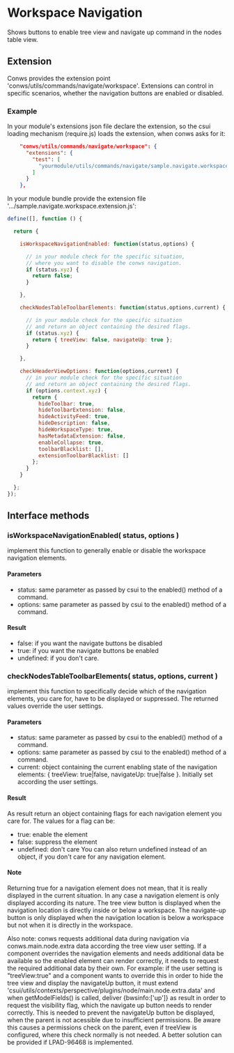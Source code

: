 # Workspace Navigation


Shows buttons to enable tree view and navigate up command in the nodes table view.

## Extension

Conws provides the extension point  'conws/utils/commands/navigate/workspace'.
Extensions can control in specific scenarios, whether the navigation buttons are enabled or disabled.

### Example

In your module's extensions json file declare the extension, so the csui loading mechanism (require.js) loads the extension, when conws asks for it:

```json
    "conws/utils/commands/navigate/workspace": {
      "extensions": {
        "test": [
          "yourmodule/utils/commands/navigate/sample.navigate.workspace.extension"
        ]
      }
    },
```
In your module bundle provide the extension file '.../sample.navigate.workspace.extension.js':

```javascript
define([], function () {

  return {

    isWorkspaceNavigationEnabled: function(status,options) {

      // in your module check for the specific situation,
      // where you want to disable the conws navigation.
      if (status.xyz) {
        return false;
      }

    },

    checkNodesTableToolbarElements: function(status,options,current) {

      // in your module check for the specific situation
      // and return an object containing the desired flags.
      if (status.xyz) {
        return { treeView: false, navigateUp: true };
      }

    },

    checkHeaderViewOptions: function(options,current) {
      // in your module check for the specific situation
      // and return an object containing the desired flags.
      if (options.context.xyz) {
        return {
          hideToolbar: true,
          hideToolbarExtension: false,
          hideActivityFeed: true,
          hideDescription: false,
          hideWorkspaceType: true,
          hasMetadataExtension: false,
          enableCollapse: true,
          toolbarBlacklist: [],
          extensionToolbarBlacklist: []
        };
      }
    }

  };
});
```

## Interface methods

### isWorkspaceNavigationEnabled( status, options )

implement this function to generally enable or disable the workspace navigation elements.

#### Parameters

* status: same parameter as passed by csui to the enabled() method of a command.
* options: same parameter as passed by csui to the enabled() method of a command.

#### Result

* false: if you want the navigate buttons be disabled
* true: if you want the navigate buttons be enabled
* undefined: if you don't care.

### checkNodesTableToolbarElements( status, options, current )

implement this function to specifically decide which of the navigation elements, you care for, have to be displayed or suppressed. The returned values override the user settings.

#### Parameters

* status: same parameter as passed by csui to the enabled() method of a command.
* options: same parameter as passed by csui to the enabled() method of a command.
* current: object containing the current enabling state of the navigation elements: { treeView: true|false, navigateUp: true|false }. Initially set according the user settings.

#### Result
As result return an object containing flags for each navigation element you care for. The values for a flag can be:
  * true: enable the element
  * false: suppress the element
  * undefined: don't care
You can also return undefined instead of an object, if you don't care for any navigation element.

#### Note

Returning true for a navigation element does not mean, that it is really displayed in the current situation. In any case a navigation element is only displayed according its nature. The tree view button is displayed when the navigation location is directly inside or below a workspace. The navigate-up button is only displayed when the navigation location is below a workspace but not when it is directly in the workspace.

Also note: conws requests additional data during navigation via conws.main.node.extra data according the tree view user setting. If a component overrides the navigation elements and needs additional data be available so the enabled element can render correctly, it needs to request the required additional data by their own. For example: if the user setting is "treeView:true" and a component wants to override this in order to hide the tree view and display the navigateUp button, it must extend 'csui/utils/contexts/perspective/plugins/node/main.node.extra.data' and when getModelFields() is called, deliver {bwsinfo:['up']} as result in order to request the visibility flag, which the navigate up button needs to render correctly. This is needed to prevent the navigateUp button be displayed, when the parent is not acessible due to insufficient permissions. Be aware this causes a permissions check on the parent, even if treeView is configured, where this check normally is not needed. A better solution can be provided if LPAD-96468 is implemented.